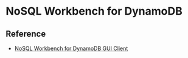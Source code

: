 # NoSQL Workbench for DynamoDB

## Reference
- [NoSQL Workbench for DynamoDB GUI Client](https://docs.aws.amazon.com/amazondynamodb/latest/developerguide/workbench.html)

